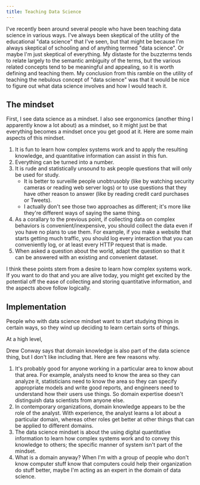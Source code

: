 ```yaml
---
title: Teaching Data Science
---
```

I've recently been around several people who have been teaching data science in
various ways. I've always been skeptical of the utility of the educational
"data science" that I've seen, but that might be because I'm always skeptical
of schooling and of anything termed "data science". Or maybe I'm just skeptical
of everything. My distaste for the buzzterms tends to relate largely to the
semantic ambiguity of the terms, but the various related concepts tend to be
meaningful and appealing, so it is worth defining and teaching them. My
conclusion from this ramble on the utility of teaching the nebulous concept of
"data science" was that it would be nice to figure out what data science
involves and how I would teach it.

## The mindset
First, I see data science as a mindset. I also see ergonomics (another thing
I apparently know a lot about) as a mindset, so it might just be that everything
becomes a mindset once you get good at it. Here are some main aspects of this
mindset.

1. It is fun to learn how complex systems work and to apply the resulting
    knowledge, and quantitative information can assist in this fun.
2. Everything can be turned into a number.
3. It is rude and statistically unsound to ask people questions that will only
    be used for study.
    * It is better to surveille people unobtrusobly (like by watching security
        cameras or reading web server logs) or to use questions that they have
        other reason to answer (like by reading credit card purchases or
        Tweets).
    * I actually don't see those two approaches as different; it's more like
        they're different ways of saying the same thing.
4. As a corallary to the previous point, if collecting data on complex behaviors
    is convenient/inexpensive, you should collect the data even if you have no
    plans to use them. For example, if you make a website that starts getting
    much traffic, you should log every interaction that you can conveniently
    log, or at least every HTTP request that is made.
5. When asked a question about the world, adapt the question so that it can be
    answered with an existing and convenient dataset.

I think these points stem from a desire to learn how complex systems work.
If you want to do that and you are alive today, you might get excited by the
potential off the ease of collecting and storing quantitative information,
and the aspects above follow logically.

## Implementation
People who with data science mindset want to start studying things in certain
ways, so they wind up deciding to learn certain sorts of things.

At a high level, 

Drew Conway says that domain knowledge is also part of the data science thing,
but I don't like including that. Here are few reasons why.

1. It's probably good for anyone working in a particular area to know about
    that area. For example, analysts need to know the area so they can analyze
    it, statisticians need to know the area so they can specify appropriate
    models and write good reports, and engineers need to understand how their
    users use things. So domain expertise doesn't distinguish data scientists
    from anyone else.
2. In contemporary organizations, domain knowledge appears to be the role of
    the analyst. With experience, the analyst learns a lot about a particular
    domain, whereas other roles get better at other things that can be applied
    to different domains.
3. The data science mindset is about the using digital quantitative
    information to learn how complex systems work and to convey this
    knowledge to others; the specific manner of system isn't part of the
    mindset.
4. What is a domain anyway? When I'm with a group of people who don't know
    computer stuff know that computers could help their organization do stuff
    better, maybe I'm acting as an expert in the domain of data science.
